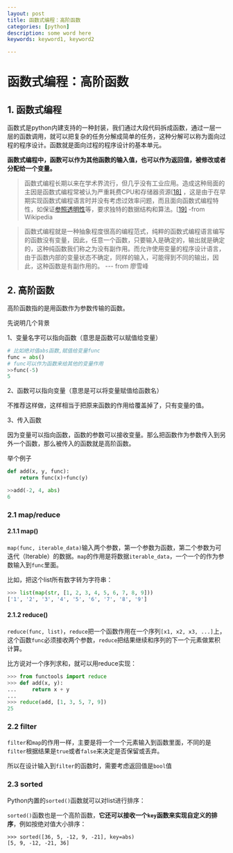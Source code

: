 ```yaml
---
layout: post
title: 函数式编程：高阶函数
categories: [python]
description: some word here
keywords: keyword1, keyword2

---
```


# 函数式编程：高阶函数

## 1. 函数式编程

函数式是python内建支持的一种封装，我们通过大段代码拆成函数，通过一层一层的函数调用，就可以把复杂的任务分解成简单的任务，这种分解可以称为面向过程的程序设计。函数就是面向过程的程序设计的基本单元。

**函数式编程中，函数可以作为其他函数的输入值，也可以作为返回值，被修改或者分配给一个变量。**

> 函数式编程长期以来在学术界流行，但几乎没有工业应用。造成这种局面的主因是函数式编程常被认为严重耗费CPU和存储器资源[[18\]](https://zh.wikipedia.org/wiki/函数式编程#cite_note-18) ，这是由于在早期实现函数式编程语言时并没有考虑过效率问题，而且面向函数式编程特性，如保证[参照透明性](https://zh.wikipedia.org/w/index.php?title=参照透明性&action=edit&redlink=1)等，要求独特的数据结构和算法。[[19\]](https://zh.wikipedia.org/wiki/函数式编程#cite_note-programmingScala-19) -from Wikipedia

> 函数式编程就是一种抽象程度很高的编程范式，纯粹的函数式编程语言编写的函数没有变量，因此，任意一个函数，只要输入是确定的，输出就是确定的，这种纯函数我们称之为没有副作用。而允许使用变量的程序设计语言，由于函数内部的变量状态不确定，同样的输入，可能得到不同的输出，因此，这种函数是有副作用的。 ---  from 廖雪峰



## 2. 高阶函数

高阶函数指的是用函数作为参数传输的函数。

先说明几个背景

1、变量名字可以指向函数（意思是函数可以赋值给变量）

```python
# 比如绝对值abs函数,赋值给变量func
func = abs()
# func可以作为函数来给其他的变量作用
>>func(-5)
5
```

2、函数可以指向变量（意思是可以将变量赋值给函数名）

不推荐这样做，这样相当于把原来函数的作用给覆盖掉了，只有变量的值。

3、传入函数

因为变量可以指向函数，函数的参数可以接收变量。那么把函数作为参数传入到另外一个函数，那么被传入的函数就是高阶函数。

举个例子

```python
def add(x, y, func):
	return func(x)+func(y)

>>add(-2, 4, abs)
6
```

### 2.1 map/reduce

#### 2.1.1 map()

`map(func, iterable_data)`输入两个参数，第一个参数为函数，第二个参数为可迭代（Iterable）的数据。`map`的作用是将数据`iterable_data`，一个一个的作为参数输入到`func`里面。

比如，把这个list所有数字转为字符串：

```python
>>> list(map(str, [1, 2, 3, 4, 5, 6, 7, 8, 9]))
['1', '2', '3', '4', '5', '6', '7', '8', '9']
```



#### 2.1.2 reduce()

`reduce(func, list)`，`reduce`把一个函数作用在一个序列`[x1, x2, x3, ...]`上，这个函数`func`必须接收两个参数，`reduce`把结果继续和序列的下一个元素做累积计算。

比方说对一个序列求和，就可以用reduce实现：

```python
>>> from functools import reduce
>>> def add(x, y):
...     return x + y
...
>>> reduce(add, [1, 3, 5, 7, 9])
25
```

### 2.2 filter

`filter`和`map`的作用一样，主要是将一个一个元素输入到函数里面，不同的是`filter`根据结果是`true`或者`false`来决定是否保留或丢弃。

所以在设计输入到`filter`的函数时，需要考虑返回值是`bool`值

### 2.3 sorted

Python内置的`sorted()`函数就可以对list进行排序：

`sorted()`函数也是一个高阶函数，**它还可以接收一个`key`函数来实现自定义的排序**，例如按绝对值大小排序：

```
>>> sorted([36, 5, -12, 9, -21], key=abs)
[5, 9, -12, -21, 36]
```

